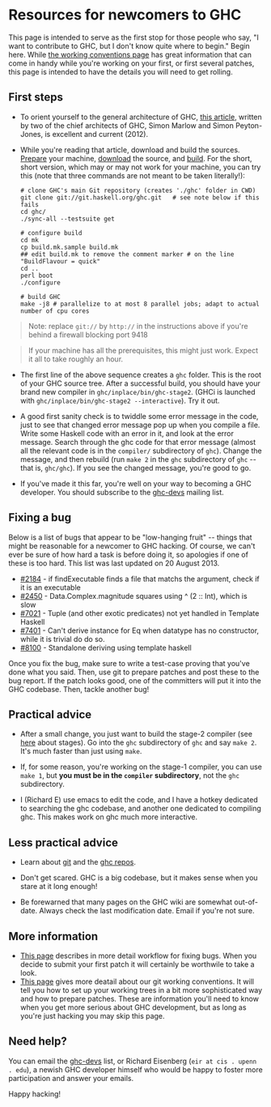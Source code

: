 # Resources for newcomers to GHC


This page is intended to serve as the first stop for those people who say, "I want to contribute to GHC, but I don't know quite where to begin." Begin here. While [the working conventions page](working-conventions) has great information that can come in handy while you're working on your first, or first several patches, this page is intended to have the details you will need to get rolling.

## First steps

- To orient yourself to the general architecture of GHC, [ this article](http://www.aosabook.org/en/ghc.html), written by two of the chief architects of GHC, Simon Marlow and Simon Peyton-Jones, is excellent and current (2012).

- While you're reading that article, download and build the sources. [Prepare](building/preparation) your machine, [download](building/getting-the-sources) the source, and [build](building/quick-start). For the short, short version, which may or may not work for your machine, you can try this (note that three commands are not meant to be taken literally!):

  ```
  # clone GHC's main Git repository (creates './ghc' folder in CWD)
  git clone git://git.haskell.org/ghc.git   # see note below if this fails
  cd ghc/
  ./sync-all --testsuite get

  # configure build
  cd mk
  cp build.mk.sample build.mk
  ## edit build.mk to remove the comment marker # on the line "BuildFlavour = quick"
  cd ..
  perl boot
  ./configure

  # build GHC
  make -j8 # parallelize to at most 8 parallel jobs; adapt to actual number of cpu cores
  ```

>
> Note: replace `git://` by `http://` in the instructions above if you're behind a firewall blocking port 9418

>
> If your machine has all the prerequisites, this might just work. Expect it all to take roughly an hour.

- The first line of the above sequence creates a `ghc` folder. This is the root of your GHC source tree. After a successful build, you should have your brand new compiler in `ghc/inplace/bin/ghc-stage2`. (GHCi is launched with `ghc/inplace/bin/ghc-stage2 --interactive`). Try it out.

- A good first sanity check is to twiddle some error message in the code, just to see that changed error message pop up when you compile a file. Write some Haskell code with an error in it, and look at the error message. Search through the ghc code for that error message (almost all the relevant code is in the `compiler/` subdirectory of `ghc`). Change the message, and then rebuild (run `make 2` in the `ghc` subdirectory of `ghc` -- that is, `ghc/ghc`). If you see the changed message, you're good to go.

- If you've made it this far, you're well on your way to becoming a GHC developer. You should subscribe to the [ ghc-devs](http://www.haskell.org/mailman/listinfo/ghc-devs) mailing list.

## Fixing a bug


Below is a list of bugs that appear to be "low-hanging fruit" -- things that might be reasonable for a newcomer to GHC hacking. Of course, we can't ever be sure of how hard a task is before doing it, so apologies if one of these is too hard. This list was last updated on 20 August 2013.

- [\#2184](https://gitlab.haskell.org//ghc/ghc/issues/2184) - if findExecutable finds a file that matchs the argument, check if it is an executable
- [\#2450](https://gitlab.haskell.org//ghc/ghc/issues/2450) - Data.Complex.magnitude squares using \^ (2 :: Int), which is slow
- [\#7021](https://gitlab.haskell.org//ghc/ghc/issues/7021) - Tuple (and other exotic predicates) not yet handled in Template Haskell
- [\#7401](https://gitlab.haskell.org//ghc/ghc/issues/7401) - Can't derive instance for Eq when datatype has no constructor, while it is trivial do do so.
- [\#8100](https://gitlab.haskell.org//ghc/ghc/issues/8100) - Standalone deriving using template haskell


Once you fix the bug, make sure to write a test-case proving that you've done what you said. Then, use git to prepare patches and post these to the bug report. If the patch looks good, one of the committers will put it into the GHC codebase. Then, tackle another bug!

## Practical advice

- After a small change, you just want to build the stage-2 compiler (see [here](building/architecture/idiom/stages) about stages). Go into the `ghc` subdirectory of `ghc` and say `make 2`. It's much faster than just using `make`.

- If, for some reason, you're working on the stage-1 compiler, you can use `make 1`, but **you must be in the `compiler` subdirectory**, not the `ghc` subdirectory.

- I (Richard E) use emacs to edit the code, and I have a hotkey dedicated to searching the ghc codebase, and another one dedicated to compiling ghc. This makes work on ghc much more interactive.

## Less practical advice

- Learn about [ git](http://git-scm.com/) and the [ghc repos](repositories).

- Don't get scared. GHC is a big codebase, but it makes sense when you stare at it long enough!

- Be forewarned that many pages on the GHC wiki are somewhat out-of-date. Always check the last modification date. Email if you're not sure.

## More information

- [ This page](http://ghc.haskell.org/trac/ghc/wiki/WorkingConventions/FixingBugs) describes in more detail workflow for fixing bugs. When you decide to submit your first patch it will certainly be worthwile to take a look.
- [ This page](http://ghc.haskell.org/trac/ghc/wiki/WorkingConventions/Git) gives more deatail about our git working conventions. It will tell you how to set up your working trees in a bit more sophisticated way and how to prepare patches. These are information you'll need to know when you get more serious about GHC development, but as long as you're just hacking you may skip this page.

## Need help?


You can email the [ ghc-devs](http://www.haskell.org/mailman/listinfo/ghc-devs) list, or Richard Eisenberg (`eir at cis . upenn . edu`), a newish GHC developer himself who would be happy to foster more participation and answer your emails.


Happy hacking!

